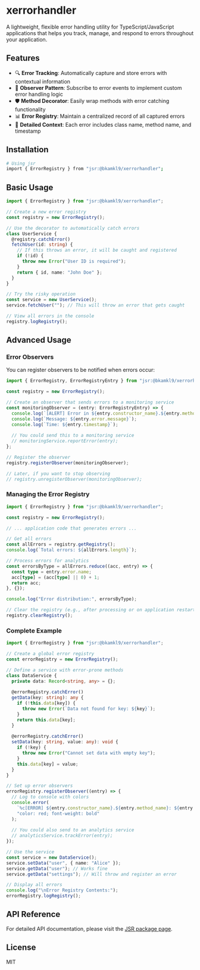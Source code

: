 # xerrorhandler

A lightweight, flexible error handling utility for TypeScript/JavaScript applications that helps you track, manage, and respond to errors throughout your application.

## Features

- 🔍 **Error Tracking**: Automatically capture and store errors with contextual information
- 🔔 **Observer Pattern**: Subscribe to error events to implement custom error handling logic
- 🛡️ **Method Decorator**: Easily wrap methods with error catching functionality
- 📊 **Error Registry**: Maintain a centralized record of all captured errors
- 📝 **Detailed Context**: Each error includes class name, method name, and timestamp

## Installation

```bash
# Using jsr
import { ErrorRegistry } from "jsr:@bkamkl9/xerrorhandler";
```

## Basic Usage

```typescript
import { ErrorRegistry } from "jsr:@bkamkl9/xerrorhandler";

// Create a new error registry
const registry = new ErrorRegistry();

// Use the decorator to automatically catch errors
class UserService {
  @registry.catchError()
  fetchUser(id: string) {
    // If this throws an error, it will be caught and registered
    if (!id) {
      throw new Error("User ID is required");
    }
    return { id, name: "John Doe" };
  }
}

// Try the risky operation
const service = new UserService();
service.fetchUser(""); // This will throw an error that gets caught

// View all errors in the console
registry.logRegistry();
```

## Advanced Usage

### Error Observers

You can register observers to be notified when errors occur:

```typescript
import { ErrorRegistry, ErrorRegistryEntry } from "jsr:@bkamkl9/xerrorhandler";

const registry = new ErrorRegistry();

// Create an observer that sends errors to a monitoring service
const monitoringObserver = (entry: ErrorRegistryEntry) => {
  console.log(`[ALERT] Error in ${entry.constructor_name}.${entry.method_name}`);
  console.log(`Message: ${entry.error.message}`);
  console.log(`Time: ${entry.timestamp}`);
  
  // You could send this to a monitoring service
  // monitoringService.reportError(entry);
};

// Register the observer
registry.registerObserver(monitoringObserver);

// Later, if you want to stop observing
// registry.unregisterObserver(monitoringObserver);
```

### Managing the Error Registry

```typescript
import { ErrorRegistry } from "jsr:@bkamkl9/xerrorhandler";

const registry = new ErrorRegistry();

// ... application code that generates errors ...

// Get all errors
const allErrors = registry.getRegistry();
console.log(`Total errors: ${allErrors.length}`);

// Process errors for analytics
const errorsByType = allErrors.reduce((acc, entry) => {
  const type = entry.error.name;
  acc[type] = (acc[type] || 0) + 1;
  return acc;
}, {});

console.log("Error distribution:", errorsByType);

// Clear the registry (e.g., after processing or on application restart)
registry.clearRegistry();
```

### Complete Example

```typescript
import { ErrorRegistry } from "jsr:@bkamkl9/xerrorhandler";

// Create a global error registry
const errorRegistry = new ErrorRegistry();

// Define a service with error-prone methods
class DataService {
  private data: Record<string, any> = {};
  
  @errorRegistry.catchError()
  getData(key: string): any {
    if (!this.data[key]) {
      throw new Error(`Data not found for key: ${key}`);
    }
    return this.data[key];
  }
  
  @errorRegistry.catchError()
  setData(key: string, value: any): void {
    if (!key) {
      throw new Error("Cannot set data with empty key");
    }
    this.data[key] = value;
  }
}

// Set up error observers
errorRegistry.registerObserver((entry) => {
  // Log to console with colors
  console.error(
    `%c[ERROR] ${entry.constructor_name}.${entry.method_name}: ${entry.error.message}`,
    "color: red; font-weight: bold"
  );
  
  // You could also send to an analytics service
  // analyticsService.trackError(entry);
});

// Use the service
const service = new DataService();
service.setData("user", { name: "Alice" });
service.getData("user"); // Works fine
service.getData("settings"); // Will throw and register an error

// Display all errors
console.log("\nError Registry Contents:");
errorRegistry.logRegistry();
```

## API Reference

For detailed API documentation, please visit the [JSR package page](https://jsr.io/@bkamkl9/xerrorhandler).

## License

MIT

